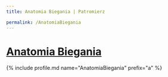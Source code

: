 ```yaml
---
title: Anatomia Biegania | Patromierz

permalink: /AnatomiaBiegania
---
```


# [Anatomia Biegania](https://patronite.pl/AnatomiaBiegania)

{% include profile.md name="AnatomiaBiegania" prefix="a" %}
